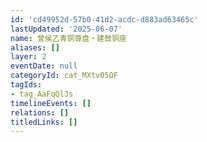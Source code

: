 ```yaml
---
id: 'cd49952d-57b0-41d2-acdc-d883ad63465c'
lastUpdated: '2025-06-07'
name: 曾侯乙青铜尊盘・建鼓铜座
aliases: []
layer: 2
eventDate: null
categoryId: cat_MXtv05QF
tagIds:
- tag_AaFqQlJs
timelineEvents: []
relations: []
titledLinks: []
---
```


